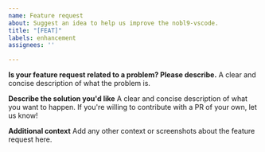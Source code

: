 ```yaml
---
name: Feature request
about: Suggest an idea to help us improve the nobl9-vscode.
title: "[FEAT]"
labels: enhancement
assignees: ''

---
```


**Is your feature request related to a problem? Please describe.**
A clear and concise description of what the problem is.

**Describe the solution you'd like**
A clear and concise description of what you want to happen.
If you're willing to contribute with a PR of your own, let us know!

**Additional context**
Add any other context or screenshots about the feature request here.
